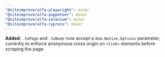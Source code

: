 ```yaml
---
"@siteimprove/alfa-playwright": minor
"@siteimprove/alfa-puppeteer": minor
"@siteimprove/alfa-selenium": minor
"@siteimprove/alfa-cypress": minor
---
```


**Added:** `.toPage` and `.toNode` now accept a `dom.Native.Options` parameter; currently to enforce anonymous cross origin on `<link>` elements before scraping the page.

